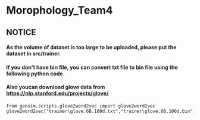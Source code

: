 # Morophology_Team4 

## NOTICE
#### As the volume of dataset is too large to be uploaded, please put the dataset in src/trainer.
#### If you don't have bin file, you can convert txt file to bin file using the following python code.
#### Also youcan download glove data from https://nlp.stanford.edu/projects/glove/

```
from gensim.scripts.glove2word2vec import glove2word2vec
glove2word2vec("trainer\glove.6B.100d.txt","trainer\glove.6B.100d.bin")
```
